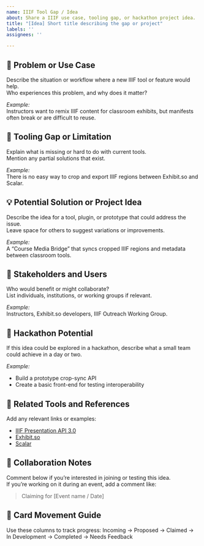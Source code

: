 ```yaml
---
name: IIIF Tool Gap / Idea
about: Share a IIIF use case, tooling gap, or hackathon project idea.
title: "[Idea] Short title describing the gap or project"
labels: ''
assignees: ''

---
```


## 🧠 Problem or Use Case
Describe the situation or workflow where a new IIIF tool or feature would help.  
Who experiences this problem, and why does it matter?

_Example:_  
Instructors want to remix IIIF content for classroom exhibits, but manifests often break or are difficult to reuse.

## 🚧 Tooling Gap or Limitation
Explain what is missing or hard to do with current tools.  
Mention any partial solutions that exist.

_Example:_  
There is no easy way to crop and export IIIF regions between Exhibit.so and Scalar.

## 💡 Potential Solution or Project Idea
Describe the idea for a tool, plugin, or prototype that could address the issue.  
Leave space for others to suggest variations or improvements.

_Example:_  
A “Course Media Bridge” that syncs cropped IIIF regions and metadata between classroom tools.

## 👥 Stakeholders and Users
Who would benefit or might collaborate?  
List individuals, institutions, or working groups if relevant.

_Example:_  
Instructors, Exhibit.so developers, IIIF Outreach Working Group.

## 🚀 Hackathon Potential
If this idea could be explored in a hackathon, describe what a small team could achieve in a day or two.

_Example:_  
- Build a prototype crop-sync API  
- Create a basic front-end for testing interoperability  

## 🔗 Related Tools and References
Add any relevant links or examples:
- [IIIF Presentation API 3.0](https://iiif.io/api/presentation/3.0/)
- [Exhibit.so](https://exhibit.so)
- [Scalar](https://scalar.me/anvc/)

## 💬 Collaboration Notes
Comment below if you’re interested in joining or testing this idea.  
If you’re working on it during an event, add a comment like:

> Claiming for [Event name / Date]

## 🧱 Card Movement Guide
Use these columns to track progress:
Incoming → Proposed → Claimed → In Development → Completed → Needs Feedback
